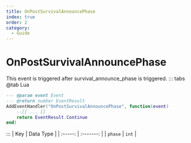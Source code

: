 ```yaml
---
title: OnPostSurvivalAnnouncePhase
index: true
order: 2
category:
  - Guide
---
```


# OnPostSurvivalAnnouncePhase
This event is triggered after survival_announce_phase is triggered.
::: tabs
@tab Lua
```lua
--- @param event Event
--- @return number EventResult
AddEventHandler("OnPostSurvivalAnnouncePhase", function(event)
    --[[ ... ]]
    return EventResult.Continue
end)
```

:::
|   Key   | Data Type |
| :-----: | :-------: |
| `phase` |   `int`   |